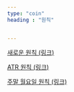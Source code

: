 ```yaml
---
type: "coin"
heading : "원칙"


---
```

 


[새로운 원칙 (링크)](/todo/images/principle_2024-09-29.jpeg)  


[ATR 원칙 (링크)](/todo/images/principle_2024-09-30.jpeg)


[주말 월요일 원칙 (링크)](/todo/images/principle-2024-09-30.png)